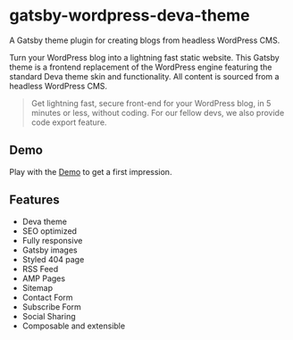 # gatsby-wordpress-deva-theme

A Gatsby theme plugin for creating blogs from headless WordPress CMS.

Turn your WordPress blog into a lightning fast static website. This Gatsby theme is a frontend replacement of the WordPress engine featuring the standard Deva theme skin and functionality. All content is sourced from a headless WordPress CMS.

> Get lightning fast, secure front-end for your WordPress blog, in 5 minutes or less, without coding. For our fellow devs, we also provide code export feature.

## Demo

Play with the [Demo](https://durgeshgupta.com) to get a first impression.

## Features

- Deva theme
- SEO optimized
- Fully responsive
- Gatsby images
- Styled 404 page
- RSS Feed
- AMP Pages
- Sitemap
- Contact Form
- Subscribe Form
- Social Sharing
- Composable and extensible
